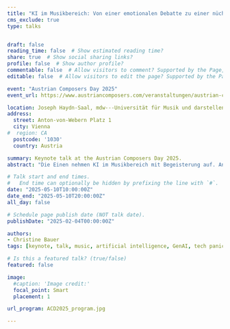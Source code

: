 ```yaml
---
title: "KI im Musikbereich: Von einer emotionalen Debatte zu einer nüchternen Betrachtung"
cms_exclude: true
type: talks


draft: false
reading_time: false  # Show estimated reading time?
share: true  # Show social sharing links?
profile: false  # Show author profile?
commentable: false  # Allow visitors to comment? Supported by the Page, Post, and Docs content types.
editable: false  # Allow visitors to edit the page? Supported by the Page, Post, and Docs content types.

event: "Austrian Composers Day 2025"
event_url: https://www.austriancomposers.com/veranstaltungen/austrian-composers-day-2025/

location: Joseph Haydn-Saal, mdw---Universität für Musik und darstellende Kunst Wien
address:
  street: Anton-von-Webern Platz 1
  city: Vienna
#  region: CA
  postcode: '1030'
  country: Austria

summary: Keynote talk at the Austrian Composers Day 2025.
abstract: "Die Einen nehmen KI im Musikbereich mit Begeisterung auf. Andere distanzieren sich hingegen mit Skepsis und Sorge. Dass es eine Bandbreite an Emotionen gibt, wenn neue Technologien auf den Markt kommen, ist kein neues Phänomen. Hier waren wir schon oft... KI ist gekommen, um zu bleiben. Wir können (und müssen) mitgestalten, wo die Reise hingeht. Einen ersten Schritt hierzu bietet dieser Vortrag: Der geheimnisvollen Magie den Zauber nehmen und verstehen, was genau da (technisch) abläuft."

# Talk start and end times.
#   End time can optionally be hidden by prefixing the line with `#`.
date: "2025-05-10T10:00:00Z"
date_end: "2025-05-10T20:00:00Z"
all_day: false

# Schedule page publish date (NOT talk date).
publishDate: "2025-02-04T00:00:00Z"

authors:
- Christine Bauer
tags: [keynote, talk, music, artificial intelligence, GenAI, tech panic cycle, communication to the public]

# Is this a featured talk? (true/false)
featured: false

image:
  #caption: 'Image credit:'
  focal_point: Smart
  placement: 1

url_program: ACD2025_program.jpg

---
```

